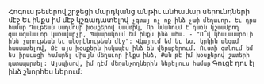 
Հոգուս թեւերով շրջեցի մարդկանց անթիւ
անհամար սերունդների մէջ
Եւ ինքս իմ մէջ կշռադատելով` չգտայ ոչ ոք ինձ
չափ մեղաւոր.
Եւ դրա համար Դաւթեան սաղմոսի խօսքերով
սաստիկ,
Որ նմանում է դառն կշտամբող գաւազանաւոր
կառավարչի,
Պախարակում եմ ինքս ինձ ահա. -
"Ո՞վ կհաւասարուի ինձ չարութեան եւ
անօրէնութեան մէջ":
Վկայում եմ եւ ես, կրկին անգամ հաստատելով,
Թէ այս խօսքերն իսկապէս ինձ են վերաբերում.
Ուստի գտնում եմ ես իրաւացի համարել միայն
մեղաւոր ինքս ինձ,
Քան թէ իմ խօսքերով շատերի դատապարտել:
Այսպիսով, իմ դէմ մեղանչողներին ներելուս
համար`
Գուցէ դու էլ ինձ շնորհես ներում:
